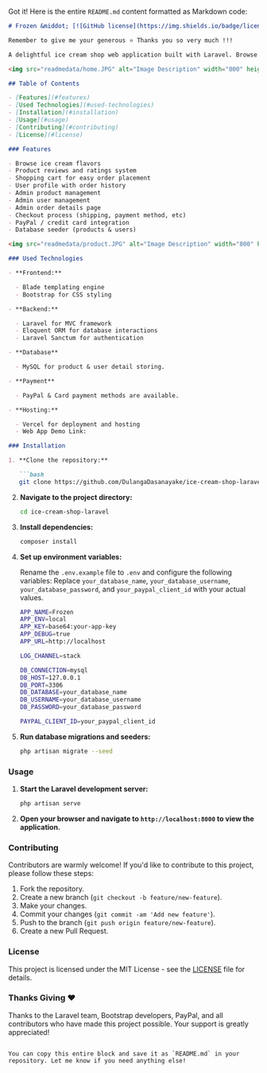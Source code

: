 Got it! Here is the entire `README.md` content formatted as Markdown code:

```markdown
# Frozen &middot; [![GitHub license](https://img.shields.io/badge/license-MIT-blue.svg)](https://github.com/DulangaDasanayake/ice-cream-shop-laravel/blob/main/LICENSE) [![PRs Welcome](https://img.shields.io/badge/PRs-welcome-brightgreen.svg)](https://github.com/DulangaDasanayake/ice-cream-shop-laravel/pulls)

Remember to give me your generous ⭐ Thanks you so very much !!!

A delightful ice cream shop web application built with Laravel. Browse our flavors, place orders, and manage your account with ease! Stay tuned for updates.

<img src="readmedata/home.JPG" alt="Image Description" width="800" height="500">

## Table of Contents

- [Features](#features)
- [Used Technologies](#used-technologies)
- [Installation](#installation)
- [Usage](#usage)
- [Contributing](#contributing)
- [License](#license)

### Features

- Browse ice cream flavors
- Product reviews and ratings system
- Shopping cart for easy order placement
- User profile with order history
- Admin product management
- Admin user management
- Admin order details page
- Checkout process (shipping, payment method, etc)
- PayPal / credit card integration
- Database seeder (products & users)

<img src="readmedata/product.JPG" alt="Image Description" width="800" height="500">

### Used Technologies

- **Frontend:**

  - Blade templating engine
  - Bootstrap for CSS styling

- **Backend:**

  - Laravel for MVC framework
  - Eloquent ORM for database interactions
  - Laravel Sanctum for authentication

- **Database**

  - MySQL for product & user detail storing.

- **Payment**

  - PayPal & Card payment methods are available.

- **Hosting:**

  - Vercel for deployment and hosting
  - Web App Demo Link:

### Installation

1. **Clone the repository:**

   ```bash
   git clone https://github.com/DulangaDasanayake/ice-cream-shop-laravel.git
   ```

2. **Navigate to the project directory:**

   ```bash
   cd ice-cream-shop-laravel
   ```

3. **Install dependencies:**

   ```bash
   composer install
   ```

4. **Set up environment variables:**

   Rename the `.env.example` file to `.env` and configure the following variables:
   Replace `your_database_name`, `your_database_username`, `your_database_password`, and `your_paypal_client_id` with your actual values.

   ```bash
   APP_NAME=Frozen
   APP_ENV=local
   APP_KEY=base64:your-app-key
   APP_DEBUG=true
   APP_URL=http://localhost

   LOG_CHANNEL=stack

   DB_CONNECTION=mysql
   DB_HOST=127.0.0.1
   DB_PORT=3306
   DB_DATABASE=your_database_name
   DB_USERNAME=your_database_username
   DB_PASSWORD=your_database_password

   PAYPAL_CLIENT_ID=your_paypal_client_id
   ```

5. **Run database migrations and seeders:**

   ```bash
   php artisan migrate --seed
   ```

### Usage

1. **Start the Laravel development server:**

   ```bash
   php artisan serve
   ```

2. **Open your browser and navigate to `http://localhost:8000` to view the application.**

### Contributing

Contributors are warmly welcome! If you'd like to contribute to this project, please follow these steps:

1. Fork the repository.
2. Create a new branch (`git checkout -b feature/new-feature`).
3. Make your changes.
4. Commit your changes (`git commit -am 'Add new feature'`).
5. Push to the branch (`git push origin feature/new-feature`).
6. Create a new Pull Request.

### License

This project is licensed under the MIT License - see the [LICENSE](LICENSE) file for details.

### Thanks Giving ❤️

Thanks to the Laravel team, Bootstrap developers, PayPal, and all contributors who have made this project possible. Your support is greatly appreciated!
```

You can copy this entire block and save it as `README.md` in your repository. Let me know if you need anything else!
